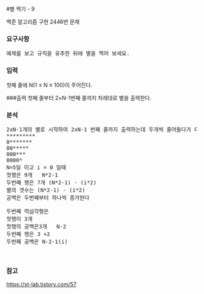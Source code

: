 #별 찍기 - 9
<p>
백준 알고리즘  구현 2446번 문제
</p>

### 요구사항
<pre>
예제를 보고 규칙을 유추한 뒤에 별을 찍어 보세요.
</pre>

### 입력
첫째 줄에 N(1 ≤ N ≤ 100)이 주어진다.


###출력 
첫째 줄부터 2×N-1번째 줄까지 차례대로 별을 출력한다.
### 분석
<pre>
2xN-1개의 별로 시작하여 2xN-1 번째 줄까지 출력하는데 두개씩 줄어들다가 다시 증가하는 모양으로 그려진다
*********
0*******
00*****
000***
0000*
N=5일 이고 i = 0 일때
첫행은 9개   N*2-1 
두번째 행은 7개 (N*2-1) - (i*2)
별의 갯수는 (N*2-1) - (i*2)
공백은 두번째부터 하나씩 증가한다

두번째 역삼각형은
첫행이 3개
첫행의 공백은3개   N-2
두번째 행은 3 +2 
두번째 공백은 N-2-1(i)

 
</pre>

### 참고
https://st-lab.tistory.com/57